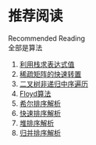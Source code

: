 # 推荐阅读

Recommended Reading  
全部是算法

1. [利用栈求表达式值](https://zhuanlan.zhihu.com/p/24556103)  
2. [稀疏矩阵的快速转置](https://blog.csdn.net/poklau/article/details/23710099)  
3. [二叉树非递归中序遍历](https://www.bilibili.com/video/BV1uJ411G71G?from=search&seid=15279894195409807632)
4. [Floyd算法](https://www.cnblogs.com/wangyuliang/p/9216365.html)
5. [希尔排序解析](https://www.cnblogs.com/chengxiao/p/6104371.html)
6. [快速排序解析](https://blog.csdn.net/nrsc272420199/article/details/82587933)
7. [堆排序解析](https://www.cnblogs.com/chengxiao/p/6129630.html)
8. [归并排序解析](https://blog.csdn.net/weixin_45857153/article/details/110474615)


